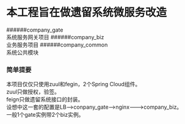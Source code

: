 # 本工程旨在做遗留系统微服务改造
######company_gate <br>
系统服务网关项目
######company_biz<br>
业务服务项目
######company_common<br>
系统公共模块


### 简单提要
本项目仅仅只使用zuul和fegin，2个Spring Cloud组件。<br>
zuul只做授权，验签。<br>
feign只做遗留系统接口的封装。<br>
设想中这一套的配置是LB-->conpany_gate-->nginx--->company_biz。<br>
一般1个gate实例带2个biz实例。



